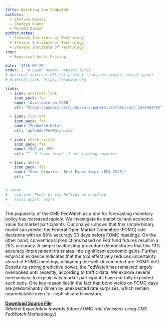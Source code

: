 ```yaml
---
title: Watching the FedWatch
authors: 
  - Stefano Bonini
  - Shengyu Huang 
  - Majeed Simaan
author_notes: 
  - Stevens Institute of Technology
  - Stevens Institute of Technology
  - Stevens Institute of Technology
tags:
  - Empirical Asset Pricing

date: '2025-09-25'
order: 2  # Lower number appears first
# Optional external URL for project (replaces project detail page).
# external_link: https://example.org

links:
  - icon: external-link
    icon_pack: fas
    name: "Available on SSRN"
    url: "https://papers.ssrn.com/sol3/papers.cfm?abstract_id=5093703"

  - icon: file-alt
    icon_pack: fas
    name: "FedWatch Data"
    url: 'uploads/FedWatch.csv'

  - icon: check-circle
    icon_pack: fas
    name: "R&R at JFM"
    url: ""  # leave blank if not linking anywhere

  - icon: award
    icon_pack: fas
    name: "Semi-Finalist, Best Paper Award (FMA 2025)"
    url: "" 


# image:
#   caption: Photo by Toa Heftiba on Unsplash
#   focal_point: Smart
---
```

The popularity of the CME FedWatch as a tool for forecasting monetary policy has increased rapidly. We investigate its statistical and economic value for market participants. Our analysis shows that this simple binary model can predict the Federal Open Market Committee (FOMC) rate decisions with an 88% accuracy 30 days before FOMC meetings. On the other hand, conventional predictions based on Fed fund futures result in a 75% accuracy. A simple backtesting procedure demonstrates that this 13% accuracy improvement translates into significant economic gains. Further empirical evidence indicates that the tool effectively reduces uncertainty ahead of FOMC meetings, mitigating the well-documented pre-FOMC drift. Despite its strong predictive power, the FedWatch has remained largely overlooked until recently, according to traffic data. We explore several mechanisms to explain why market participants have not fully exploited such tools. One key reason lies in the fact that bond yields on FOMC days are predominantly driven by unexpected rate surprises, which remain unpredictable even for sophisticated investors.

 **[Download Source File]('/uploads/FedWatch.csv')**  
*(Market Expectation towards future FOMC rate decisions using CME FedWatch Methodology)*